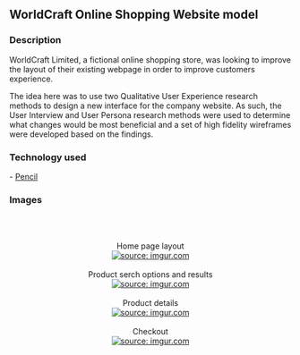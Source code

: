 <h2> WorldCraft Online Shopping Website model </h2>

<h3> Description </h3>

<p>WorldCraft Limited, a fictional online shopping store, was looking to improve the layout of their existing webpage in order to improve customers experience.</p>
<p>The idea here was to use two Qualitative User Experience research methods to design a new interface for the company website. As such, the User Interview and User Persona research methods were used to determine what changes would be most beneficial and a set of high fidelity wireframes were developed based on the findings.</p>

<h3> Technology used </h3>
	- <a href="https://pencil.en.softonic.com/">Pencil</a>

<h3> Images </h3>
<br/>
<br/>
<p align="center"> 
	Home page layout <br/>
	<a href="https://imgur.com/fSqLJSE"><img src="https://i.imgur.com/fSqLJSE.png" title="source: imgur.com" /></a>
	<br/>
	<br/>
	Product serch options and results <br/>
	<a href="https://imgur.com/uECUawU"><img src="https://i.imgur.com/uECUawU.png" title="source: imgur.com" /></a>
	<br/>
	<br/>
	Product details <br/>
	<a href="https://imgur.com/qma6Vt2"><img src="https://i.imgur.com/qma6Vt2.png" title="source: imgur.com" /></a>
	<br/>
	<br/>
	Checkout <br/>
	<a href="https://imgur.com/Mvcma3W"><img src="https://i.imgur.com/Mvcma3W.png" title="source: imgur.com" /></a>	
</p>
